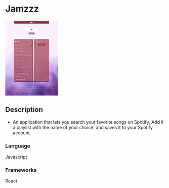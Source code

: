 # Jamzzz

![caption](Jamzzz.gif)

## Description

* An application that lets you search your favorite songs on Spotify, Add it a playlist with the name of your choice, and saves it to your Spotify account.

### Language

Javascript

### Frameworks

React
